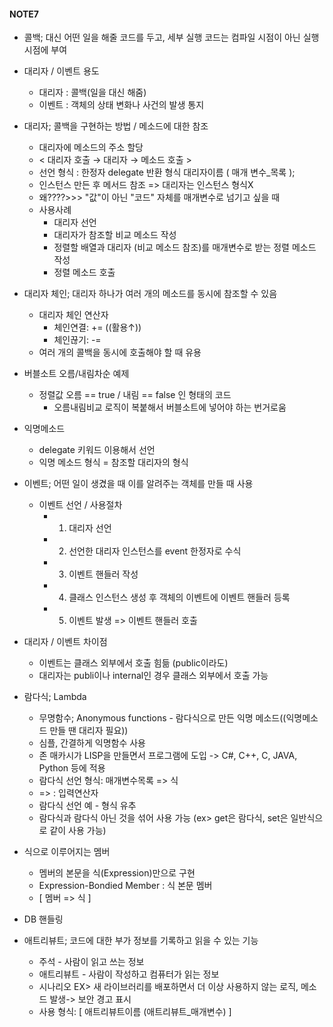 #### NOTE7
- 콜백; 대신 어떤 일을 해줄 코드를 두고, 세부 실행 코드는 컴파일 시점이 아닌 실행 시점에 부여

- 대리자 / 이벤트 용도
    - 대리자 : 콜백(일을 대신 해줌)
    - 이벤트 : 객체의 상태 변화나 사건의 발생 통지

- 대리자; 콜백을 구현하는 방법 / 메소드에 대한 참조
    - 대리자에 메소드의 주소 할당
    - < 대리자 호출 → 대리자 → 메소드 호출 >
    - 선언 형식 : 한정자 delegate 반환 형식 대리자이름 ( 매개 변수_목록 );
    - 인스턴스 만든 후 메서드 참조 => 대리자는 인스턴스 형식X
    - 왜????>>> "값"이 아닌 "코드" 자체를 매개변수로 넘기고 싶을 때
    - 사용사례
        - 대리자 선언
        - 대리자가 참조할 비교 메소드 작성
        - 정렬할 배열과 대리자 (비교 메소드 참조)를 매개변수로 받는 정렬 메소드 작성
        - 정렬 메소드 호출
        
- 대리자 체인; 대리자 하나가 여러 개의 메소드를 동시에 참조할 수 있음
    - 대리자 체인 연산자
        - 체인연결: += ((활용↑))
        - 체인끊기: -=
    - 여러 개의 콜백을 동시에 호출해야 할 때 유용
- 버블소트 오름/내림차순 예제
    - 정렬값 오름 == true / 내림 == false 인 형태의 코드
        - 오름내림비교 로직이 복붙해서 버블소트에 넣어야 하는 번거로움

- 익명메소드
    - delegate 키워드 이용해서 선언
    - 익명 메소드 형식 = 참조할 대리자의 형식

- 이벤트; 어떤 일이 생겼을 때 이를 알려주는 객체를 만들 때 사용
    - 이벤트 선언 / 사용절차
        - 1. 대리자 선언
        - 2. 선언한 대리자 인스턴스를 event 한정자로 수식
        - 3. 이벤트 핸들러 작성
        - 4. 클래스 인스턴스 생성 후 객체의 이벤트에 이벤트 핸들러 등록
        - 5. 이벤트 발생 => 이벤트 핸들러 호출

- 대리자 / 이벤트 차이점
    - 이벤트는 클래스 외부에서 호출 힘듦    (public이라도)
    - 대리자는 publi이나 internal인 경우 클래스 외부에서 호출 가능


- 람다식; Lambda
    - 무명함수; Anonymous functions - 람다식으로 만든 익명 메소드((익명메소드 만들 땐 대리자 필요))
    - 심플, 간결하게 익명함수 사용
    - 존 매카시가 LISP을 만들면서 프로그램에 도입 -> C#, C++, C, JAVA, Python 등에 적용
    - 람다식 선언 형식: 매개변수목록 => 식
    - => : 입력연산자
    - 람다식 선언 예 - 형식 유추
    - 람다식과 람다식 아닌 것을 섞어 사용 가능 (ex> get은 람다식, set은 일반식으로 같이 사용 가능)
- 식으로 이루어지는 멤버
    - 멤버의 본문을 식(Expression)만으로  구현
    - Expression-Bondied Member : 식 본문 멤버
    - [ 멤버 => 식 ]


- DB 핸들링

- 애트리뷰트; 코드에 대한 부가 정보를 기록하고 읽을 수 있는 기능
    - 주석 - 사람이 읽고 쓰는 정보
    - 애트리뷰트 - 사람이 작성하고 컴퓨터가 읽는 정보
    - 시나리오 EX> 새 라이브러리를 배포하면서 더 이상 사용하지 않는 로직, 메소드 발생-> 보안 경고 표시
    - 사용 형식: [ 애트리뷰트이름 (애트리뷰트_매개변수) ]